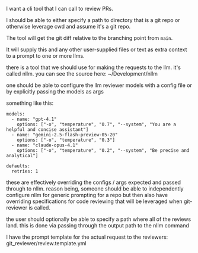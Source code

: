 I want a cli tool that I can call to review PRs. 

I should be able to either specify a path to directory that is a git repo or otherwise leverage cwd and assume it's a git repo.

The tool will get the git diff relative to the branching point from `main`.

It will supply this and any other user-supplied files or text as extra context to a prompt to one or more llms. 

there is a tool that we should use for making the requests to the llm. it's called nllm. you can see the source here: ~/Development/nllm

one should be able to configure the llm reviewer models with a config file or by explicitly passing the models as args

something like this:

```
models:
  - name: "gpt-4.1"
    options: ["-o", "temperature", "0.7", "--system", "You are a helpful and concise assistant"]
  - name: "gemini-2.5-flash-preview-05-20"
    options: ["-o", "temperature", "0.3"]
  - name: "claude-opus-4.1"
    options: ["-o", "temperature", "0.2", "--system", "Be precise and analytical"]

defaults:
  retries: 1
```

these are effectively overriding the configs / args expected and passed through to nllm. reason being, someone should be able to independently configure nllm for generic prompting for a repo but then also have overriding specifications for code reviewing that will be leveraged when git-reviewer is called.

the user should optionally be able to specify a path where all of the reviews land. this is done via passing through the output path to the nllm command

I have the prompt template for the actual request to the reviewers:
git_reviewer/review.template.yml

